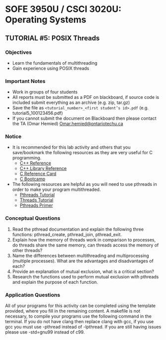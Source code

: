 # SOFE 3950U / CSCI 3020U: Operating Systems
## TUTORIAL #5: POSIX Threads

### Objectives
- Learn the fundamentals of multithreading
- Gain experience using POSIX threads

### Important Notes
- Work in groups of four students
- All reports must be submitted as a PDF on blackboard, if source code is included submit everything as an archive (e.g. zip, tar.gz)
- Save the file as `<tutorial_number>_<first student’s id>.pdf` (e.g. tutorial5_100123456.pdf)
- If you cannot submit the document on Blackboard then please contact the TA (Omar Hemied) [Omar.hemied@ontariotechu.ca](mailto:Omar.hemied@ontariotechu.ca)

### Notice
- It is recommended for this lab activity and others that you save/bookmark the following resources as they are very useful for C programming.
  - [C++ Reference](http://en.cppreference.com/w/c)
  - [C++ Library Reference](http://www.cplusplus.com/reference/clibrary/)
  - [C Reference Card](http://users.ece.utexas.edu/~adnan/c-refcard.pdf)
  - [C Bootcamp](http://gribblelab.org/CBootcamp)
- The following resources are helpful as you will need to use pthreads in order to make your program multithreaded.
  - [Pthreads Tutorial](https://computing.llnl.gov/tutorials/pthreads/)
  - [Threads Tutorial](http://randu.org/tutorials/threads/)
  - [Pthreads Primer](http://pages.cs.wisc.edu/~travitch/pthreads_primer.html)

### Conceptual Questions
1. Read the pthread documentation and explain the following three functions: pthread_create, pthread_join, pthread_exit.
2. Explain how the memory of threads work in comparison to processes, do threads share the same memory, can threads access the memory of other threads?
3. Name the differences between multithreading and multiprocessing (multiple processes). What are the advantages and disadvantages of each?
4. Provide an explanation of mutual exclusion, what is a critical section?
5. Research the functions used to perform mutual exclusion with pthreads and explain the purpose of each function.

### Application Questions
All of your programs for this activity can be completed using the template provided, where you fill in the remaining content. A makefile is not necessary, to compile your programs use the following command in the terminal. If you do not have clang then replace clang with gcc, if you use gcc you must use -pthread instead of -lpthread. If you are still having issues please use -std=gnu99 instead of c99.
